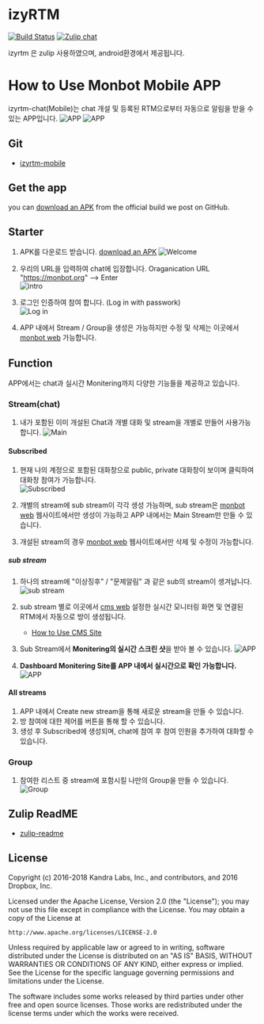 # izyRTM

[![Build Status](https://travis-ci.org/zulip/zulip-mobile.svg?branch=master)](https://travis-ci.org/zulip/zulip-mobile)
[![Zulip chat](https://img.shields.io/badge/zulip-join_chat-brightgreen.svg)](https://chat.zulip.org/#narrow/stream/mobile)

izyrtm 은 zulip 사용하였으며, android환경에서 제공됩니다.

# How to Use Monbot Mobile APP

izyrtm-chat(Mobile)는 chat 개설 및 등록된 RTM으로부터 자동으로 알림을 받을 수 있는 APP입니다.
  ![APP](https://github.com/izyrtm/izyrtm-cms-server/blob/master/docs/image/monbotApp/monbot-app-rtm.png) 
  ![APP](https://github.com/izyrtm/izyrtm-cms-server/blob/master/docs/image/monbotApp/monbot-app-grafana.png)

## Git
  * [izyrtm-mobile](https://github.com/izyrtm/izyrtm-mobile)

## Get the app
you can [download an
    APK](https://github.com/izyrtm/izyrtm-mobile/releases)
    from the official build we post on GitHub.


## Starter
  1. APK를 다운로드 받습니다. [download an APK](https://github.com/izyrtm/izyrtm-mobile/releases) 
   ![Welcome](https://github.com/izyrtm/izyrtm-cms-server/blob/master/docs/image/monbotApp/monbot-app-welcome.png)

  2. 우리의 URL을 입력하여 chat에 입장합니다.
     Oraganication URL "https://monbot.org" --> Enter  
    ![intro](https://github.com/izyrtm/izyrtm-cms-server/blob/master/docs/image/monbotApp/monbot-app-intro.png)

  3. 로그인 인증하여 참여 합니다.
     (Log in with passwork)    
     ![Log in](https://github.com/izyrtm/izyrtm-cms-server/blob/master/docs/image/monbotApp/monbot-app-loginintro.png)

  4. APP 내에서 Stream / Group을 생성은 가능하지만 수정 및 삭제는 이곳에서 [monbot web](https://monbot.hopto.org/#) 가능합니다.


## Function
 APP에서는 chat과 실시간 Monitering까지 다양한 기능들을 제공하고 있습니다.

### Stream(chat)
 1. 내가 포함된 이미 개설된 Chat과 개별 대화 및 stream을 개별로 만들어 사용가능 
    합니다. 
   ![Main](https://github.com/izyrtm/izyrtm-cms-server/blob/master/docs/image/monbotApp/monbot-app-main.png)

 #### Subscribed
 1. 현재 나의 계정으로 포함된 대화창으로 public, private 대화창이 보이며 클릭하여 대화창 참여가 가능합니다.  
   ![Subscribed](https://github.com/izyrtm/izyrtm-cms-server/blob/master/docs/image/monbotApp/monbot-app-subscribed.png)

 2. 개별의 stream에 sub stream이 각각 생성 가능하며, sub stream은 
   [monbot web](https://monbot.hopto.org/#) 웹사이트에서만 생성이 가능하고 APP 내에서는 Main Stream만 만들 수 있습니다.

 3. 개설된 stream의 경우 [monbot web](https://monbot.hopto.org/#) 웹사이트에서만 삭제 및 수정이 가능합니다.
  
 ##### sub stream
  1. 하나의 stream에 "이상징후" / "문제알림" 과 같은 sub의 stream이   생겨납니다.
   ![sub stream](https://github.com/izyrtm/izyrtm-cms-server/blob/master/docs/image/monbotApp/monbot-app-substream.png)

  2. sub stream 별로 이곳에서 [cms web](http://monbot.org:8088/main)  설정한 실시간 모니터링 화면 및 연결된 RTM에서 자동으로 방이 생성됩니다. 
     * [How to Use CMS Site](https://github.com/izyrtm/izyrtm-cms-server/blob/master/docs/howto/izyrtm-cms(Website).md)

  3. Sub Stream에서 **Monitering의 실시간 스크린 샷**을 받아 볼 수 있습니다.
     ![APP](https://github.com/izyrtm/izyrtm-cms-server/blob/master/docs/image/monbotApp/monbot-app-rtm.png)

  4. **Dashboard Monitering Site를 APP 내에서 실시간으로 확인 가능합니다.**
   ![APP](https://github.com/izyrtm/izyrtm-cms-server/blob/master/docs/image/monbotApp/monbot-app-grafana.png)

 #### All streams
  1. APP 내에서 Create new stream을 통해 새로운 stream을 만들 수 있습니다.
  2. 방 참여에 대한 제어를 버튼을 통해 할 수 있습니다.
  3. 생성 후 Subscribed에 생성되며, chat에 참여 후 참여 인원을 추가하여 대화할 수 있습니다.
     
### Group
 1. 참여한 리스트 중 stream에 포함시킬 나만의 Group을 만들 수 있습니다.
   ![Group](https://github.com/izyrtm/izyrtm-cms-server/blob/master/docs/image/monbotApp/monbot-app-group.png)

## Zulip ReadME
  * [zulip-readme](https://github.com/izyrtm/izyrtm-mobile/blob/master/README_zulip.md)
  
## License

Copyright (c) 2016-2018 Kandra Labs, Inc., and contributors, and 2016 Dropbox, Inc.

Licensed under the Apache License, Version 2.0 (the "License");
you may not use this file except in compliance with the License.
You may obtain a copy of the License at

    http://www.apache.org/licenses/LICENSE-2.0

Unless required by applicable law or agreed to in writing, software
distributed under the License is distributed on an "AS IS" BASIS,
WITHOUT WARRANTIES OR CONDITIONS OF ANY KIND, either express or implied.
See the License for the specific language governing permissions and
limitations under the License.

The software includes some works released by third parties under other
free and open source licenses. Those works are redistributed under the
license terms under which the works were received.
